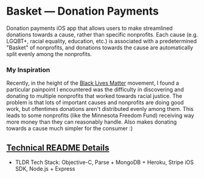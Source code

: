 # Basket — Donation Payments

Donation payments iOS app that allows users to make streamlined donations towards a cause, rather than specific nonprofits.
Each cause (e.g. LGQBT+, racial equality, education, etc.) is associated with a predetermined "Basket" of nonprofits, and donations towards the cause are automatically split evenly among the nonprofits.

### My Inspiration
Recently, in the height of the [Black Lives Matter](https://blacklivesmatters.carrd.co/) movement, I found a particular painpoint I encountered was the difficulty in discovering and donating to multiple nonprofits that worked towards racial justice.
The problem is that lots of important causes and nonprofits are doing good work, but oftentimes donations aren't distributed evenly among them. This leads to some nonprofits (like the Minnesota Freedom Fund) receiving way more money than they can reasonably handle. Also makes donating towards a cause much simpler for the consumer :)

## [Technical README Details](https://github.com/kristiehuang/Basket-Donation-Payments/blob/master/Technical-README.md)
* TLDR Tech Stack: Objective-C, Parse + MongoDB + Heroku, Stripe iOS SDK, Node.js + Express



